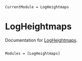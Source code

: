 ```@meta
CurrentModule = LogHeightmaps
```

# LogHeightmaps

Documentation for [LogHeightmaps](https://github.com/Dysthymiac/LogHeightmaps.jl).

```@index
```

```@autodocs
Modules = [LogHeightmaps]
```
